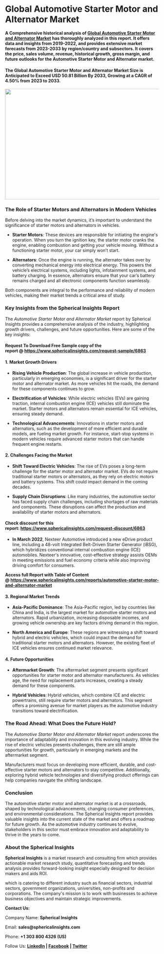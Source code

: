 <h1 class="news-post-title">Global Automotive Starter Motor and Alternator Market</h1>
<p><strong>A Comprehensive historical analysis of&nbsp;<a href="https://www.sphericalinsights.com/reports/automotive-starter-motor-and-alternator-market" target="_blank" rel="noopener">Global Automotive Starter Motor and Alternator Market</a>&nbsp;has thoroughly analyzed in this report. It offers data and insights from 2019-2022, and provides extensive market forecasts from 2023-2033 by region/country and subsectors. It covers the price, sales volume, revenue, historical growth, gross margin, and future outlooks for the Automotive Starter Motor and Alternator market.</strong></p>
<h4><strong>The Global Automotive Starter Motor and Alternator Market Size is Anticipated to Exceed USD 50.81 Billion By 2033, Growing at a CAGR of 4.50% from 2023 to 2033.</strong></h4>
<p><strong><img src="https://www.sphericalinsights.com/images/rd/global-automotive-starter-motor-and-alternator-market.png" alt="" width="650" height="361" /></strong></p>
<h3><strong>The Role of Starter Motors and Alternators in Modern Vehicles</strong></h3>
<p>Before delving into the market dynamics, it&rsquo;s important to understand the significance of starter motors and alternators in vehicles.</p>
<ul>
<li>
<p><strong>Starter Motors</strong>: These devices are responsible for initiating the engine's operation. When you turn the ignition key, the starter motor cranks the engine, enabling combustion and getting your vehicle moving. Without a functioning starter motor, your car simply won&rsquo;t start.</p>
</li>
<li>
<p><strong>Alternators</strong>: Once the engine is running, the alternator takes over by converting mechanical energy into electrical energy. This powers the vehicle&rsquo;s electrical systems, including lights, infotainment systems, and battery charging. In essence, alternators ensure that your car&rsquo;s battery remains charged and all electronic components function seamlessly.</p>
</li>
</ul>
<p>Both components are integral to the performance and reliability of modern vehicles, making their market trends a critical area of study.</p>
<h3><strong>Key Insights from the Spherical Insights Report</strong></h3>
<p>The&nbsp;<em>Automotive Starter Motor and Alternator Market</em>&nbsp;report by Spherical Insights provides a comprehensive analysis of the industry, highlighting growth drivers, challenges, and future opportunities. Here are some of the key insights:</p>
<h4>Request To Download Free Sample copy of the report&nbsp;@&nbsp;<a href="https://www.sphericalinsights.com/request-sample/6863">https://www.sphericalinsights.com/request-sample/6863</a></h4>
<h4>1.&nbsp;<strong>Market Growth Drivers</strong></h4>
<ul>
<li>
<p><strong>Rising Vehicle Production</strong>: The global increase in vehicle production, particularly in emerging economies, is a significant driver for the starter motor and alternator market. As more vehicles hit the roads, the demand for these components continues to grow.</p>
</li>
<li>
<p><strong>Electrification of Vehicles</strong>: While electric vehicles (EVs) are gaining traction, internal combustion engine (ICE) vehicles still dominate the market. Starter motors and alternators remain essential for ICE vehicles, ensuring steady demand.</p>
</li>
<li>
<p><strong>Technological Advancements</strong>: Innovations in starter motors and alternators, such as the development of more efficient and durable models, are fueling market growth. For instance, start-stop systems in modern vehicles require advanced starter motors that can handle frequent engine restarts.</p>
</li>
</ul>
<h4>2.&nbsp;<strong>Challenges Facing the Market</strong></h4>
<ul>
<li>
<p><strong>Shift Toward Electric Vehicles</strong>: The rise of EVs poses a long-term challenge for the starter motor and alternator market. EVs do not require traditional starter motors or alternators, as they rely on electric motors and battery systems. This shift could impact demand in the coming decades.</p>
</li>
<li>
<p><strong>Supply Chain Disruptions</strong>: Like many industries, the automotive sector has faced supply chain challenges, including shortages of raw materials and components. These disruptions can affect the production and availability of starter motors and alternators.</p>
</li>
</ul>
<h4>Check discount for this report:&nbsp;<a href="https://www.sphericalinsights.com/request-discount/6863">https://www.sphericalinsights.com/request-discount/6863</a></h4>
<ul>
<li><strong>In March 2022</strong>, Nexteer Automotive introduced a new eDrive product line, including a 48-volt Integrated Belt-Driven Starter Generator (iBSG), which hybridizes conventional internal combustion engine (ICE) automobiles. Nexteer's innovative, cost-effective strategy assists OEMs in meeting emissions and fuel economy criteria while also improving driving comfort for consumers.</li>
</ul>
<p><strong>Access full Report with Table of Content @&nbsp;<a href="https://www.sphericalinsights.com/reports/automotive-starter-motor-and-alternator-market">https://www.sphericalinsights.com/reports/automotive-starter-motor-and-alternator-market</a>&nbsp;</strong></p>
<h4><strong>3.&nbsp;Regional Market Trends</strong></h4>
<ul>
<li>
<p><strong>Asia-Pacific Dominance</strong>: The Asia-Pacific region, led by countries like China and India, is the largest market for automotive starter motors and alternators. Rapid urbanization, increasing disposable incomes, and growing vehicle ownership are key factors driving demand in this region.</p>
</li>
<li>
<p><strong>North America and Europe</strong>: These regions are witnessing a shift toward hybrid and electric vehicles, which could impact the demand for traditional starter motors and alternators. However, the existing fleet of ICE vehicles ensures continued market relevance.</p>
</li>
</ul>
<h4>4.&nbsp;<strong>Future Opportunities</strong></h4>
<ul>
<li>
<p><strong>Aftermarket Growth</strong>: The aftermarket segment presents significant opportunities for starter motor and alternator manufacturers. As vehicles age, the need for replacement parts increases, creating a steady demand for these components.</p>
</li>
<li>
<p><strong>Hybrid Vehicles</strong>: Hybrid vehicles, which combine ICE and electric powertrains, still require starter motors and alternators. This segment offers a promising avenue for market players as the automotive industry transitions toward electrification.</p>
</li>
</ul>
<h3><strong>The Road Ahead: What Does the Future Hold?</strong></h3>
<p>The&nbsp;<em>Automotive Starter Motor and Alternator Market</em>&nbsp;report underscores the importance of adaptability and innovation in this evolving industry. While the rise of electric vehicles presents challenges, there are still ample opportunities for growth, particularly in emerging markets and the aftermarket segment.</p>
<p>Manufacturers must focus on developing more efficient, durable, and cost-effective starter motors and alternators to stay competitive. Additionally, exploring hybrid vehicle technologies and diversifying product offerings can help companies navigate the shifting landscape.</p>
<h3><strong>Conclusion</strong></h3>
<p>The automotive starter motor and alternator market is at a crossroads, shaped by technological advancements, changing consumer preferences, and environmental considerations. The Spherical Insights report provides valuable insights into the current state of the market and offers a roadmap for future growth. As the automotive industry continues to evolve, stakeholders in this sector must embrace innovation and adaptability to thrive in the years to come.</p>
<h3><strong>About the Spherical Insights</strong></h3>
<p><strong>Spherical Insights</strong>&nbsp;is a market research and consulting firm which provides actionable market research study, quantitative forecasting and trends analysis provides forward-looking insight especially designed for decision makers and aids ROI.</p>
<p>which is catering to different industry such as financial sectors, industrial sectors, government organizations, universities, non-profits and corporations. The company's mission is to work with businesses to achieve business objectives and maintain strategic improvements.</p>
<p><strong>Contact Us:</strong></p>
<p>Company Name:&nbsp;<strong>Spherical Insights</strong></p>
<p>Email:&nbsp;<strong>sales@sphericalinsights.com</strong></p>
<p>Phone:&nbsp;<strong>+1 303 800 4326 (US)</strong></p>
<p>Follow Us:&nbsp;<strong><a href="https://www.linkedin.com/company/spherical-insight/"><u>LinkedIn</u></a>&nbsp;|&nbsp;<a href="https://www.facebook.com/sphericalinsights22"><u>Facebook</u></a>&nbsp;|&nbsp;<a href="https://twitter.com/SInsights_US"><u>Twitter</u></a></strong></p>
